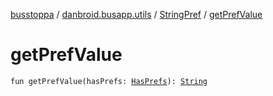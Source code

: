 [busstoppa](../../index.md) / [danbroid.busapp.utils](../index.md) / [StringPref](index.md) / [getPrefValue](./get-pref-value.md)

# getPrefValue

`fun getPrefValue(hasPrefs: `[`HasPrefs`](../-has-prefs/index.md)`): `[`String`](https://kotlinlang.org/api/latest/jvm/stdlib/kotlin/-string/index.html)